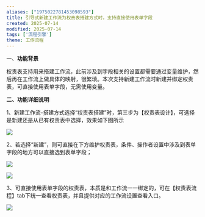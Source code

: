 ```yaml
---
aliases: ["1975022781453098593"]
title: 引导式新建工作流为权责表搭建方式时，支持直接使用表单字段
created: 2025-07-14
modified: 2025-07-14
tags: ['流程引擎']
theme: 工作流程
---
```


一、**功能背景**

权责表支持用来搭建工作流，此前涉及到字段相关的设置都需要通过变量维护，然后再在工作流上做具体的映射，很繁琐。本次支持新建工作流时新建并绑定权责表，可直接使用表单字段，无需使用变量。

**二、功能详细说明**

1、新建工作流-搭建方式选择“权责表搭建”时，第三步为【权责表设计】，可选择是新建还是从已有权责表中选择，效果如下图所示

![](c22787d5e5cd5af5d7dbde1b5429dca7.jpg)

2、若选择“新建”，则可直接在下方维护权责表，条件、操作者设置中涉及到表单字段的地方可以直接选到表单字段；

![](e19bc2ae853147a02f948250a353d00d.jpg)

![](332dcf5954c1cf198601ce229b9a8b79.jpg)

3、可直接使用表单字段的权责表，本质是和工作流一一绑定的，可在【权责表流程】tab下统一查看权责表，并且提供对应的工作流设置查看入口。

![](85f61f3e7a274c4ee73e03ee025bdab4.jpg)